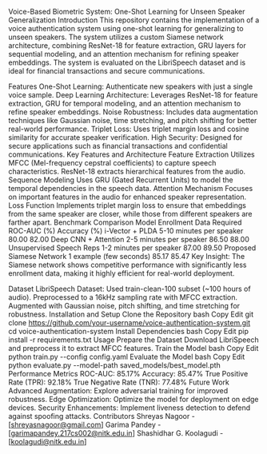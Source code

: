 Voice-Based Biometric System: One-Shot Learning for Unseen Speaker Generalization
Introduction
This repository contains the implementation of a voice authentication system using one-shot learning for generalizing to unseen speakers. The system utilizes a custom Siamese network architecture, combining ResNet-18 for feature extraction, GRU layers for sequential modeling, and an attention mechanism for refining speaker embeddings. The system is evaluated on the LibriSpeech dataset and is ideal for financial transactions and secure communications.

Features
One-Shot Learning: Authenticate new speakers with just a single voice sample.
Deep Learning Architecture: Leverages ResNet-18 for feature extraction, GRU for temporal modeling, and an attention mechanism to refine speaker embeddings.
Noise Robustness: Includes data augmentation techniques like Gaussian noise, time stretching, and pitch shifting for better real-world performance.
Triplet Loss: Uses triplet margin loss and cosine similarity for accurate speaker verification.
High Security: Designed for secure applications such as financial transactions and confidential communications.
Key Features and Architecture
Feature Extraction
Utilizes MFCC (Mel-frequency cepstral coefficients) to capture speech characteristics.
ResNet-18 extracts hierarchical features from the audio.
Sequence Modeling
Uses GRU (Gated Recurrent Units) to model the temporal dependencies in the speech data.
Attention Mechanism
Focuses on important features in the audio for enhanced speaker representation.
Loss Function
Implements triplet margin loss to ensure that embeddings from the same speaker are closer, while those from different speakers are farther apart.
Benchmark Comparison
Model	Enrollment Data Required	ROC-AUC (%)	Accuracy (%)
i-Vector + PLDA	5-10 minutes per speaker	80.00	82.00
Deep CNN + Attention	2-5 minutes per speaker	86.50	88.00
Unsupervised Speech Reps	1-2 minutes per speaker	87.00	89.50
Proposed Siamese Network	1 example (few seconds)	85.17	85.47
Key Insight: The Siamese network shows competitive performance with significantly less enrollment data, making it highly efficient for real-world deployment.

Dataset
LibriSpeech Dataset: Used train-clean-100 subset (~100 hours of audio).
Preprocessed to a 16kHz sampling rate with MFCC extraction.
Augmented with Gaussian noise, pitch shifting, and time stretching for robustness.
Installation and Setup
Clone the Repository
bash
Copy
Edit
git clone https://github.com/your-username/voice-authentication-system.git
cd voice-authentication-system
Install Dependencies
bash
Copy
Edit
pip install -r requirements.txt
Usage
Prepare the Dataset
Download LibriSpeech and preprocess it to extract MFCC features.
Train the Model
bash
Copy
Edit
python train.py --config config.yaml
Evaluate the Model
bash
Copy
Edit
python evaluate.py --model-path saved_models/best_model.pth
Performance Metrics
ROC-AUC: 85.17%
Accuracy: 85.47%
True Positive Rate (TPR): 92.18%
True Negative Rate (TNR): 77.48%
Future Work
Advanced Augmentation: Explore adversarial training for improved robustness.
Edge Optimization: Optimize the model for deployment on edge devices.
Security Enhancements: Implement liveness detection to defend against spoofing attacks.
Contributors
Shreyas Nagoor - [shreyasnagoor@gmail.com]
Garima Pandey - [garimapandey.217cs002@nitk.edu.in]
Shashidhar G. Koolagudi - [koolagudi@nitk.edu.in]
